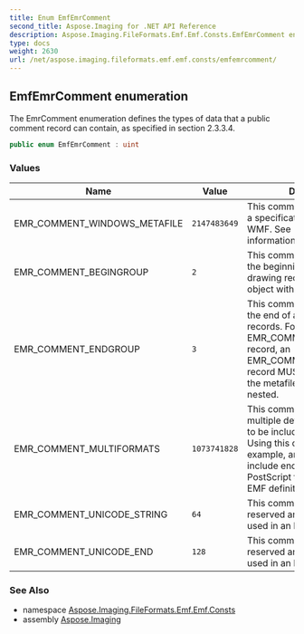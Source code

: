 ```yaml
---
title: Enum EmfEmrComment
second_title: Aspose.Imaging for .NET API Reference
description: Aspose.Imaging.FileFormats.Emf.Emf.Consts.EmfEmrComment enum. The EmrComment enumeration defines the types of data that a public comment record can contain as specified in section 2.3.3.4
type: docs
weight: 2630
url: /net/aspose.imaging.fileformats.emf.emf.consts/emfemrcomment/
---
```

## EmfEmrComment enumeration

The EmrComment enumeration defines the types of data that a public comment record can contain, as specified in section 2.3.3.4.

```csharp
public enum EmfEmrComment : uint
```

### Values

| Name | Value | Description |
| --- | --- | --- |
| EMR_COMMENT_WINDOWS_METAFILE | `2147483649` | This comment record contains a specification of an image in WMF. See [MS-WMF] for more information |
| EMR_COMMENT_BEGINGROUP | `2` | This comment record identifies the beginning of a group of drawing records. It identifies an object within an EMF metafile |
| EMR_COMMENT_ENDGROUP | `3` | This comment record identifies the end of a group of drawing records. For every EMR_COMMENT_BEGINGROUP record, an EMR_COMMENT_ENDGROUP record MUST be included in the metafile, and they MAY be nested. |
| EMR_COMMENT_MULTIFORMATS | `1073741828` | This comment record allows multiple definitions of an image to be included in the metafile. Using this comment, for example, an application can include encapsulated PostScript text as well as an EMF definition of an image. |
| EMR_COMMENT_UNICODE_STRING | `64` | This comment record is reserved and MUST NOT be used in an EMF metafile |
| EMR_COMMENT_UNICODE_END | `128` | This comment record is reserved and MUST NOT be used in an EMF metafile |

### See Also

* namespace [Aspose.Imaging.FileFormats.Emf.Emf.Consts](../../aspose.imaging.fileformats.emf.emf.consts/)
* assembly [Aspose.Imaging](../../)



